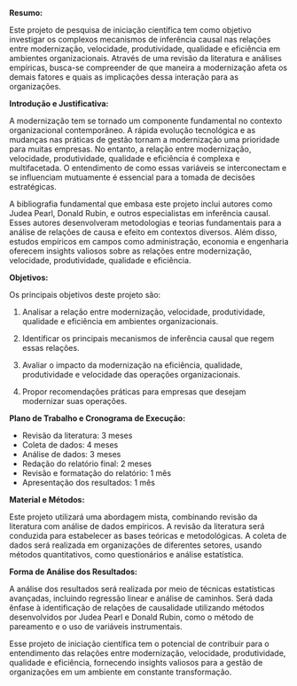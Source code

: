 **Resumo:**

Este projeto de pesquisa de iniciação científica tem como objetivo investigar os complexos mecanismos de inferência causal nas relações entre modernização, velocidade, produtividade, qualidade e eficiência em ambientes organizacionais. Através de uma revisão da literatura e análises empíricas, busca-se compreender de que maneira a modernização afeta os demais fatores e quais as implicações dessa interação para as organizações.

**Introdução e Justificativa:**

A modernização tem se tornado um componente fundamental no contexto organizacional contemporâneo. A rápida evolução tecnológica e as mudanças nas práticas de gestão tornam a modernização uma prioridade para muitas empresas. No entanto, a relação entre modernização, velocidade, produtividade, qualidade e eficiência é complexa e multifacetada. O entendimento de como essas variáveis se interconectam e se influenciam mutuamente é essencial para a tomada de decisões estratégicas.

A bibliografia fundamental que embasa este projeto inclui autores como Judea Pearl, Donald Rubin, e outros especialistas em inferência causal. Esses autores desenvolveram metodologias e teorias fundamentais para a análise de relações de causa e efeito em contextos diversos. Além disso, estudos empíricos em campos como administração, economia e engenharia oferecem insights valiosos sobre as relações entre modernização, velocidade, produtividade, qualidade e eficiência.

**Objetivos:**

Os principais objetivos deste projeto são:

1. Analisar a relação entre modernização, velocidade, produtividade, qualidade e eficiência em ambientes organizacionais.

2. Identificar os principais mecanismos de inferência causal que regem essas relações.

3. Avaliar o impacto da modernização na eficiência, qualidade, produtividade e velocidade das operações organizacionais.

4. Propor recomendações práticas para empresas que desejam modernizar suas operações.

**Plano de Trabalho e Cronograma de Execução:**

- Revisão da literatura: 3 meses
- Coleta de dados: 4 meses
- Análise de dados: 3 meses
- Redação do relatório final: 2 meses
- Revisão e formatação do relatório: 1 mês
- Apresentação dos resultados: 1 mês

**Material e Métodos:**

Este projeto utilizará uma abordagem mista, combinando revisão da literatura com análise de dados empíricos. A revisão da literatura será conduzida para estabelecer as bases teóricas e metodológicas. A coleta de dados será realizada em organizações de diferentes setores, usando métodos quantitativos, como questionários e análise estatística.

**Forma de Análise dos Resultados:**

A análise dos resultados será realizada por meio de técnicas estatísticas avançadas, incluindo regressão linear e análise de caminhos. Será dada ênfase à identificação de relações de causalidade utilizando métodos desenvolvidos por Judea Pearl e Donald Rubin, como o método de pareamento e o uso de variáveis instrumentais.

Esse projeto de iniciação científica tem o potencial de contribuir para o entendimento das relações entre modernização, velocidade, produtividade, qualidade e eficiência, fornecendo insights valiosos para a gestão de organizações em um ambiente em constante transformação.
